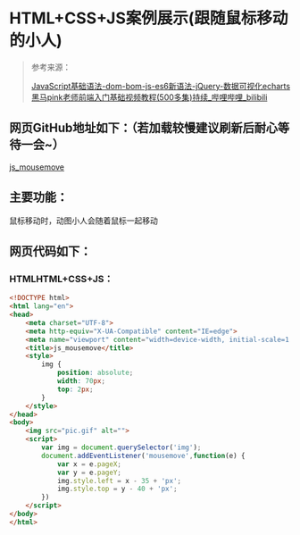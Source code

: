 # HTML+CSS+JS案例展示(跟随鼠标移动的小人)
>  参考来源：
>
> [JavaScript基础语法-dom-bom-js-es6新语法-jQuery-数据可视化echarts黑马pink老师前端入门基础视频教程(500多集)持续_哔哩哔哩_bilibili](https://www.bilibili.com/video/BV1Sy4y1C7ha?p=244&spm_id_from=pageDriver)

## 网页GitHub地址如下：（若加载较慢建议刷新后耐心等待一会~）

[js_mousemove](https://jiang-lijun.github.io/js_mousemove/)

## 主要功能：

鼠标移动时，动图小人会随着鼠标一起移动

## 网页代码如下：

### HTMLHTML+CSS+JS：

```html
<!DOCTYPE html>
<html lang="en">
<head>
    <meta charset="UTF-8">
    <meta http-equiv="X-UA-Compatible" content="IE=edge">
    <meta name="viewport" content="width=device-width, initial-scale=1.0">
    <title>js_mousemove</title>
    <style>
        img {
            position: absolute;
            width: 70px;
            top: 2px;
        }
    </style>
</head>
<body>
    <img src="pic.gif" alt="">
    <script>
        var img = document.querySelector('img');
        document.addEventListener('mousemove',function(e) {
            var x = e.pageX;
            var y = e.pageY;
            img.style.left = x - 35 + 'px';
            img.style.top = y - 40 + 'px';
        })
    </script>
</body>
</html>
```

